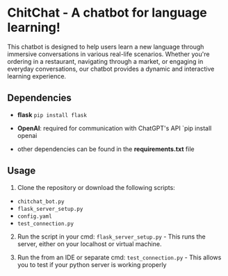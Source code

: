# __ChitChat - A chatbot for language learning!__

This chatbot is designed to help users learn a new language through immersive conversations in various real-life scenarios. 
Whether you're ordering in a restaurant, navigating through a market, or engaging in everyday conversations, our chatbot provides a dynamic and interactive learning experience.


## Dependencies
- __flask__
  `pip install flask`

- __OpenAI__: required for communication with ChatGPT's API
  `pip install openai
  
- other dependencies can be found in the __requirements.txt__ file

## Usage
1. Clone the repository or download the following scripts:
- `chitchat_bot.py`
- `flask_server_setup.py`
- `config.yaml`
- `test_connection.py`

2. Run the script in your cmd:
    `flask_server_setup.py` - This runs the server, either on your localhost or virtual machine.

3. Run the from an IDE or separate cmd:
   `test_connection.py` - This allows you to test if your python server is working properly
   
